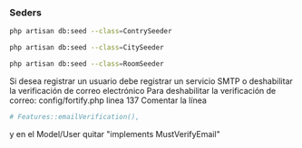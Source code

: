 
### Seders
```bash
php artisan db:seed --class=ContrySeeder
```

```bash
php artisan db:seed --class=CitySeeder
```

```bash
php artisan db:seed --class=RoomSeeder
```


Si desea registrar un usuario debe registrar un servicio SMTP o deshabilitar la verificación de correo electrónico
Para deshabilitar la verificación de correo:
config/fortify.php linea 137
Comentar la línea
```bash
# Features::emailVerification(),
```
y en el Model/User quitar "implements MustVerifyEmail"
